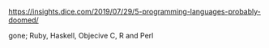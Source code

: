 


https://insights.dice.com/2019/07/29/5-programming-languages-probably-doomed/

gone; Ruby, Haskell, Objecive C, R and Perl

